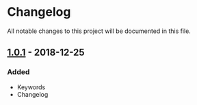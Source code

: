 # Changelog

All notable changes to this project will be documented in this file.

## [1.0.1] - 2018-12-25

### Added

* Keywords
* Changelog

[1.0.1]: https://github.com/louisscruz/babel-plugin-transform-react-fela-display-name/compare/v1.0.0...v1.0.1
